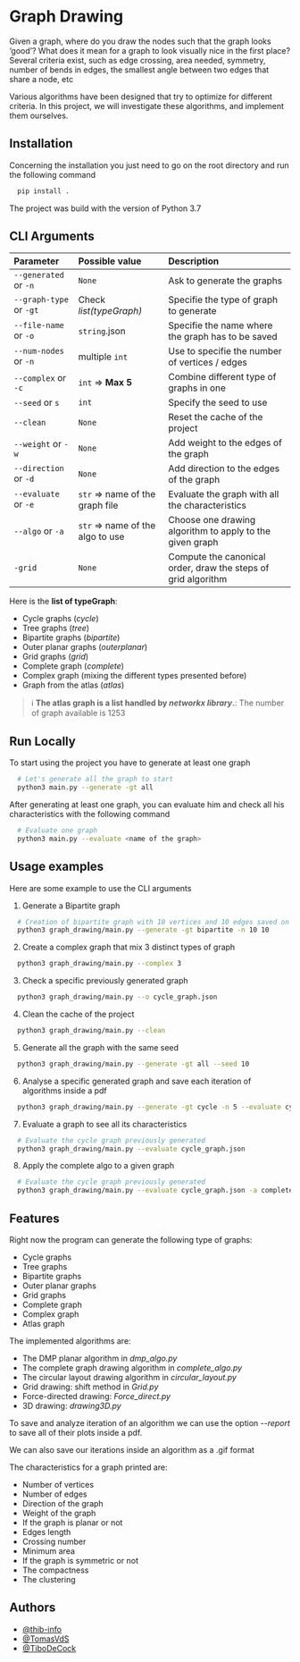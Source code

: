 
# Graph Drawing

Given a graph, where do you draw the nodes such that the graph looks ‘good’? What does it mean for a
graph to look visually nice in the first place? Several criteria exist, such as edge crossing, area needed,
symmetry, number of bends in edges, the smallest angle between two edges that share a node, etc

Various algorithms have been designed that try to optimize for different criteria. In this project, we will
investigate these algorithms, and implement them ourselves.

## Installation

Concerning the installation you just need to go on the root directory and run the following command

```bash
  pip install .
```
The project was build with the version of Python 3.7

## CLI Arguments
| Parameter               | Possible value                     | Description                						                        |
|:------------------------|:-----------------------------------|:---------------------------------------------------------|
| `--generated` or `-n`   | `None`   			                       | Ask to generate the graphs  					                        |
| `--graph-type` or `-gt` | Check *list(typeGraph)*            | Specifie the type of graph to generate  		               |
| `--file-name` or `-o`   | `string`.json 		                   | Specifie the name where the graph has to be saved        |
| `--num-nodes` or `-n`   | multiple `int`  	                  | Use to specifie the number of vertices / edges           |
| `--complex` or `-c`     | `int` => **Max 5**                 | Combine different type of graphs in one                  |
| `--seed` or `s`         | `int`  	                           | Specify the seed to use                                  |
| `--clean`               | `None`  	                          | Reset the cache of the project                           |
| `--weight` or `-w`      | `None`  	                          | Add weight to the edges of the graph                     |
| `--direction` or `-d`   | `None`  	                          | Add direction to the edges of the graph                  |
| `--evaluate` or `-e`    | `str` => name of the graph file  	 | Evaluate the graph with all the characteristics          |
| `--algo` or `-a`        | `str` => name of the algo to use   | Choose one drawing algorithm to apply to the given graph |
| `-grid`                 | `None`  	                         | Compute the canonical order, draw the steps of grid algorithm |

Here is the **list of typeGraph**:
- Cycle graphs (*cycle*)
- Tree graphs (*tree*)
- Bipartite graphs (*bipartite*)
- Outer planar graphs (*outerplanar*)
- Grid graphs (*grid*)
- Complete graph (*complete*)
- Complex graph (mixing the different types presented before)
- Graph from the atlas (*atlas*)

> :information_source: **The atlas graph is a list handled by *networkx library*.**: The number of graph available is 1253

## Run Locally

To start using the project you have to generate at least one graph

```bash
  # Let's generate all the graph to start
  python3 main.py --generate -gt all
```

After generating at least one graph, you can evaluate him and check all his characteristics with the following command

```bash
  # Evaluate one graph
  python3 main.py --evaluate <name of the graph>
```

## Usage examples

Here are some example to use the CLI arguments 

1. Generate a Bipartite graph 
```bash
  # Creation of bipartite graph with 10 vertices and 10 edges saved on the file bipartite_graph.json
  python3 graph_drawing/main.py --generate -gt bipartite -n 10 10
```

2. Create a complex graph that mix 3 distinct types of graph 
```bash
  python3 graph_drawing/main.py --complex 3
```

3. Check a specific previously generated graph
```bash
  python3 graph_drawing/main.py --o cycle_graph.json
```

4. Clean the cache of the project
```bash
  python3 graph_drawing/main.py --clean
```

5. Generate all the graph with the same seed
```bash
  python3 graph_drawing/main.py --generate -gt all --seed 10
```

6. Analyse a specific generated graph and save each iteration of algorithms inside a pdf
```bash
  python3 graph_drawing/main.py --generate -gt cycle -n 5 --evaluate cycle_graph.json --report cycle
```

7. Evaluate a graph to see all its characteristics
```bash
  # Evaluate the cycle graph previously generated
  python3 graph_drawing/main.py --evaluate cycle_graph.json
```

8. Apply the complete algo to a given graph 
```bash
  # Evaluate the cycle graph previously generated
  python3 graph_drawing/main.py --evaluate cycle_graph.json -a complete
```


## Features

Right now the program can generate the following type of graphs:
- Cycle graphs
- Tree graphs
- Bipartite graphs
- Outer planar graphs
- Grid graphs
- Complete graph
- Complex graph
- Atlas graph

The implemented algorithms are:
- The DMP planar algorithm in *dmp_algo.py*
- The complete graph drawing algorithm in *complete_algo.py*
- The circular layout drawing algorithm in *circular_layout.py*
- Grid drawing: shift method in *Grid.py*
- Force-directed drawing: *Force_direct.py*
- 3D drawing: *drawing3D.py*

To save and analyze iteration of an algorithm we can use the option *--report*
to save all of their plots inside a pdf.

We can also save our iterations inside an algorithm as a .gif format

The characteristics for a graph printed are:
- Number of vertices
- Number of edges
- Direction of the graph
- Weight of the graph
- If the graph is planar or not
- Edges length
- Crossing number
- Minimum area 
- If the graph is symmetric or not
- The compactness
- The clustering


## Authors

- [@thib-info](https://www.github.com/thib-info)
- [@TomasVdS](https://github.com/TomasVdS)
- [@TiboDeCock](https://github.com/TiboDeCock)

